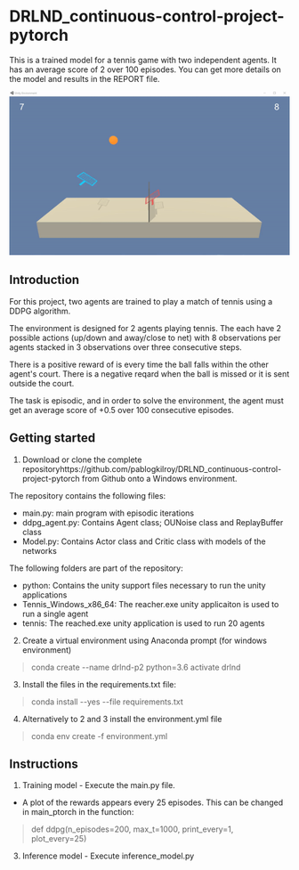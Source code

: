 # DRLND_continuous-control-project-pytorch


This is a trained model for a tennis game with two independent agents. It has an average score of 2 over 100 episodes. 
You can get more details on the model and results in the REPORT file.

![](results/Experiment_7-15.gif)

## Introduction

For this project, two agents are trained to play a match of tennis using a DDPG algorithm. 

The environment is designed for 2 agents playing tennis. The each have 2 possible actions (up/down and away/close to net)
with 8 observations per agents stacked in 3 observations over three consecutive steps. 

There is a positive reward of is every time the ball falls within the other agent's court. 
There is a negative reqard when the ball is missed or it is sent outside the court.

The task is episodic, and in order to solve the environment, the agent must get an average score of +0.5 over 100 consecutive episodes.

## Getting started

1. Download or clone the complete repositoryhttps://github.com/pablogkilroy/DRLND_continuous-control-project-pytorch from Github onto a Windows environment. 

The repository contains the following files:
- main.py: main program with episodic iterations
- ddpg_agent.py: Contains Agent class; OUNoise class and ReplayBuffer class
- Model.py: Contains Actor class and Critic class with models of the networks

The following folders are part of the repository:
- python: Contains the unity support files necessary to run the unity applications
- Tennis_Windows_x86_64: The reacher.exe unity applicaiton is used to run a single agent
- tennis: The reached.exe unity application is used to run 20 agents

2. Create a virtual environment using Anaconda prompt 
(for windows environment) 
>conda create --name drlnd-p2 python=3.6 
>activate drlnd

3. Install the files in the requirements.txt file:
>conda install --yes --file requirements.txt

4. Alternatively to 2 and 3 install the environment.yml file
>conda env create -f environment.yml

## Instructions

1. Training model - Execute the main.py file. 

- A plot of the rewards appears every 25 episodes. This can be changed in main_ptorch in the function:

>def ddpg(n_episodes=200, max_t=1000, print_every=1, plot_every=25)

3. Inference model - Execute inference_model.py






